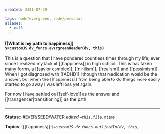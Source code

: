 ```yaml
---
created: 2021-07-29

tags: node/evergreen, node/personal
aliases:
  - null
---
```


#### [[What is my path to happiness]] `$=customJS.dv_funcs.evergreenHeader(dv, this)`
This is a question that I have pondered countless times through my life, ever since I realized my lack of [[happiness]] in high school. This is has taken many forms, a [[savior complex]], [[nihilism]], [[realism]] and [[pessimism]]. When I got diagnosed with [[ADHD]] I though that medication would be the answer, but when the [[happiness]] from being able to do things more easily started to go away I was left loss yet again. 

For now I have settled on [[self-love]] as the answer and [[transgender|transitioning]] as the path.

### <hr class="footnote"/>

**Status**:: #EVER/SEED/WATER 
*edited `=this.file.mtime`*

**Topics**:: [[happiness]]
*`$=customJS.dv_funcs.outlinedIn(dv, this)`*


